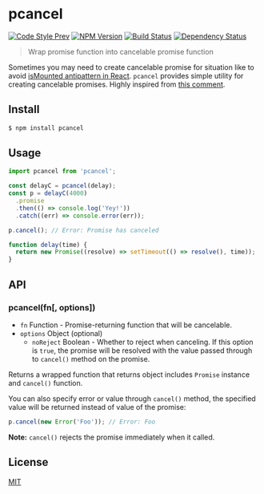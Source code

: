# pcancel

[![Code Style Prev](https://img.shields.io/badge/code%20style-prev-32c8fc.svg?style=flat-square)](https://github.com/preco21/eslint-config-prev)
[![NPM Version](https://img.shields.io/npm/v/pcancel.svg?style=flat-square)](https://www.npmjs.com/package/pcancel)
[![Build Status](https://img.shields.io/travis/preco21/pcancel/master.svg?style=flat-square)](https://travis-ci.org/preco21/pcancel)
[![Dependency Status](https://dependencyci.com/github/preco21/pcancel/badge?style=flat-square)](https://dependencyci.com/github/preco21/pcancel)

> Wrap promise function into cancelable promise function

Sometimes you may need to create cancelable promise for situation like to avoid [isMounted antipattern in React](https://facebook.github.io/react/blog/2015/12/16/ismounted-antipattern.html). `pcancel` provides simple utility for creating cancelable promises. Highly inspired from [this comment](https://github.com/facebook/react/issues/5465#issuecomment-157888325).

## Install

```bash
$ npm install pcancel
```

## Usage

```javascript
import pcancel from 'pcancel';

const delayC = pcancel(delay);
const p = delayC(4000)
  .promise
  .then(() => console.log('Yey!'))
  .catch((err) => console.error(err));

p.cancel(); // Error: Promise has canceled

function delay(time) {
  return new Promise((resolve) => setTimeout(() => resolve(), time));
}
```

## API

### pcancel(fn[, options])

* `fn` Function - Promise-returning function that will be cancelable.
* `options` Object (optional)
  * `noReject` Boolean - Whether to reject when canceling. If this option is `true`, the promise will be resolved with the value passed through to `cancel()` method on the promise.

Returns a wrapped function that returns object includes `Promise` instance and `cancel()` function.

You can also specify error or value through `cancel()` method, the specified value will be returned instead of value of the promise:

```javascript
p.cancel(new Error('Foo')); // Error: Foo
```

**Note:** `cancel()` rejects the promise immediately when it called.

## License

[MIT](https://preco.mit-license.org/)
